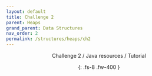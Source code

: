 ```yaml
---
layout: default
title: Challenge 2
parent: Heaps
grand_parent: Data Structures
nav_order: 2
permalink: /structures/heaps/ch2
---
```

<div align="center" markdown="1">
Challenge 2 / Java resources / Tutorial

{: .fs-8 .fw-400 }
</div>